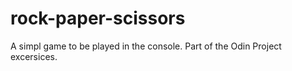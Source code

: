 # rock-paper-scissors

A simpl game to be played in the console. Part of the Odin Project excersices.
